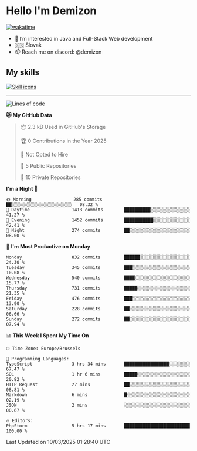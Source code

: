 # Hello I'm Demizon
[![wakatime](https://wakatime.com/badge/user/6ad1949f-d6d7-44f9-9eee-c35e54cc499b.svg)](https://wakatime.com/@6ad1949f-d6d7-44f9-9eee-c35e54cc499b)
- 👀 I’m interested in Java and Full-Stack Web development
- 🇸🇰 Slovak
- 📫 Reach me on discord: @demizon

## My skills
[![Skill icons](https://skillicons.dev/icons?i=java,js,ts,html,css,react,nextjs,tailwind,supabase,py,git,docker,linux,mysql,postgres,mongo&theme=dark)](https://github.com/Demizon3433)

---

<!--START_SECTION:waka-->
![Lines of code](https://img.shields.io/badge/From%20Hello%20World%20I%27ve%20Written-1.1%20million%20lines%20of%20code-blue)

**🐱 My GitHub Data** 

> 📦 2.3 kB Used in GitHub's Storage 
 > 
> 🏆 0 Contributions in the Year 2025
 > 
> 🚫 Not Opted to Hire
 > 
> 📜 5 Public Repositories 
 > 
> 🔑 10 Private Repositories 
 > 
**I'm a Night 🦉** 

```text
🌞 Morning                285 commits         ██░░░░░░░░░░░░░░░░░░░░░░░   08.32 % 
🌆 Daytime                1413 commits        ██████████░░░░░░░░░░░░░░░   41.27 % 
🌃 Evening                1452 commits        ███████████░░░░░░░░░░░░░░   42.41 % 
🌙 Night                  274 commits         ██░░░░░░░░░░░░░░░░░░░░░░░   08.00 % 
```
📅 **I'm Most Productive on Monday** 

```text
Monday                   832 commits         ██████░░░░░░░░░░░░░░░░░░░   24.30 % 
Tuesday                  345 commits         ███░░░░░░░░░░░░░░░░░░░░░░   10.08 % 
Wednesday                540 commits         ████░░░░░░░░░░░░░░░░░░░░░   15.77 % 
Thursday                 731 commits         █████░░░░░░░░░░░░░░░░░░░░   21.35 % 
Friday                   476 commits         ███░░░░░░░░░░░░░░░░░░░░░░   13.90 % 
Saturday                 228 commits         ██░░░░░░░░░░░░░░░░░░░░░░░   06.66 % 
Sunday                   272 commits         ██░░░░░░░░░░░░░░░░░░░░░░░   07.94 % 
```


📊 **This Week I Spent My Time On** 

```text
🕑︎ Time Zone: Europe/Brussels

💬 Programming Languages: 
TypeScript               3 hrs 34 mins       █████████████████░░░░░░░░   67.47 % 
SQL                      1 hr 6 mins         █████░░░░░░░░░░░░░░░░░░░░   20.82 % 
HTTP Request             27 mins             ██░░░░░░░░░░░░░░░░░░░░░░░   08.81 % 
Markdown                 6 mins              █░░░░░░░░░░░░░░░░░░░░░░░░   02.19 % 
JSON                     2 mins              ░░░░░░░░░░░░░░░░░░░░░░░░░   00.67 % 

🔥 Editors: 
PhpStorm                 5 hrs 17 mins       █████████████████████████   100.00 % 
```


 Last Updated on 10/03/2025 01:28:40 UTC
<!--END_SECTION:waka-->
